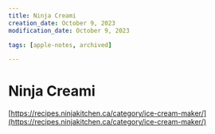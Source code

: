 ```yaml
---
title: Ninja Creami
creation_date: October 9, 2023
modification_date: October 9, 2023

tags: [apple-notes, archived]

---
```



# Ninja Creami
[https://recipes.ninjakitchen.ca/category/ice-cream-maker/](https://recipes.ninjakitchen.ca/category/ice-cream-maker/)


